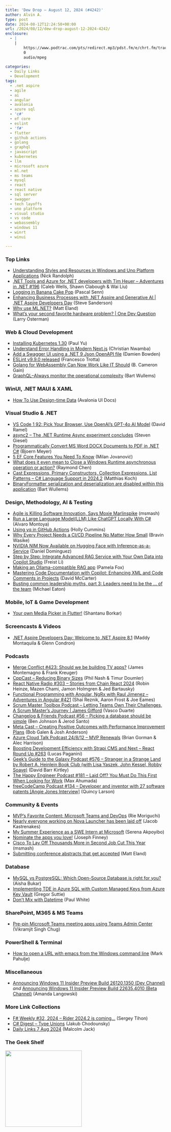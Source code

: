 ```yaml
---
title: 'Dew Drop – August 12, 2024 (#4242)'
author: Alvin A.
type: post
date: 2024-08-12T12:24:50+00:00
url: /2024/08/12/dew-drop-august-12-2024-4242/
enclosure:
  - |
    |
        https://www.podtrac.com/pts/redirect.mp3/pdst.fm/e/chrt.fm/track/FGADCC/traffic.megaphone.fm/SBP6168000969.mp3?updated=1723398529
        0
        audio/mpeg
        
categories:
  - Daily Links
  - Development
tags:
  - .net aspire
  - agile
  - ai
  - angular
  - avalonia
  - azure sql
  - 'c#'
  - ef core
  - eslint
  - 'f#'
  - flutter
  - github actions
  - golang
  - graphql
  - javascript
  - kubernetes
  - llm
  - microsoft azure
  - ml.net
  - ms teams
  - mysql
  - react
  - react native
  - sql server
  - swagger
  - tech layoffs
  - uno platform
  - visual studio
  - vs code
  - webassembly
  - windows 11
  - winrt
  - winui

---
```

### <a name="top"></a>Top Links

  * <a href="https://nicksnettravels.builttoroam.com/default-winui-styles/?utm_source=rss&utm_medium=rss&utm_campaign=default-winui-styles" target="_blank" rel="noopener">Understanding Styles and Resources in Windows and Uno Platform Applications</a> (Nick Randolph)
  * <a href="https://topenddevs.com/podcasts/adventures-in-net/episodes/net-tools-and-azure-for-net-developers-with-tim-heuer-net-196" target="_blank" rel="noopener">.NET Tools and Azure for .NET developers with Tim Heuer &#8211; Adventures in .NET #196</a> (Caleb Wells, Shawn Clabough & Wai Liu)
  * <a href="https://chillicream.com/blog/2024/08/11/logging" target="_blank" rel="noopener">Logging in Banana Cake Pop</a> (Pascal Senn)
  * <a href="http://www.youtube.com/watch?v=yMGTUQhjtlM" target="_blank" rel="noopener">Enhancing Business Processes with .NET Aspire and Generative AI | .NET Aspire Developers Day</a> (Steve Sanderson)
  * <a href="https://dev.to/integerman/why-use-mlnet-5eh2" target="_blank" rel="noopener">Why use ML.NET?</a> (Matt Eland)
  * <a href="http://www.youtube.com/watch?v=CEiCuLIgkBs" target="_blank" rel="noopener">What&#8217;s your second favorite hardware problem? | One Dev Question</a> (Larry Osterman)



### <a name="web"></a>Web & Cloud Development

  * <a href="https://paulyu.dev/article/installing-kubernetes/" target="_blank" rel="noopener">Installing Kubernetes 1.30</a> (Paul Yu)
  * <a href="https://www.telerik.com/blogs/understand-error-handling-modern-next-js" target="_blank" rel="noopener">Understand Error Handling in Modern Next.js</a> (Christian Nwamba)
  * <a href="https://damienbod.com/2024/08/12/add-a-swagger-ui-using-a-net-9-json-openapi-file/" target="_blank" rel="noopener">Add a Swagger UI using a .NET 9 Json OpenAPI file</a> (Damien Bowden)
  * <a href="https://eslint.org/blog/2024/08/eslint-v9.9.0-released/" target="_blank" rel="noopener">ESLint v9.9.0 released</a> (Francesco Trotta)
  * <a href="https://thenewstack.io/golang-for-webassembly-can-now-work-like-it-should/" target="_blank" rel="noopener">Golang for WebAssembly Can Now Work Like IT Should</a> (B. Cameron Gain)
  * <a href="https://bartwullems.blogspot.com/2024/08/graphqlalways-monitor-operational.html" target="_blank" rel="noopener">GraphQL–Always monitor the operational complexity</a> (Bart Wullems)



### <a name="silverlight"></a>WinUI, .NET MAUI & XAML

  * <a href="https://docs.avaloniaui.net/docs/guides/implementation-guides/how-to-use-design-time-data" target="_blank" rel="noopener">How To Use Design-time Data</a> (Avalonia UI Docs)



### <a name="dotnet"></a>Visual Studio & .NET

  * <a href="https://visualstudiomagazine.com/Articles/2024/08/09/VS-Code-v1-92-Pick-Your-Browser-Use-OpenAI-GPT-4o-Model.aspx" target="_blank" rel="noopener">VS Code 1 92: Pick Your Browser, Use OpenAI&#8217;s GPT-4o AI Model</a> (David Ramel)
  * <a href="https://steven-giesel.com/blogPost/59752c38-9c99-4641-9853-9cfa97bb2d29" target="_blank" rel="noopener">async2 &#8211; The .NET Runtime Async experiment concludes</a> (Steven Giesel)
  * <a href="https://www.textcontrol.com/blog/2024/08/09/programmatically-convert-ms-word-docx-documents-to-pdf-in-net-c-sharp/" target="_blank" rel="noopener">Programmatically Convert MS Word DOCX Documents to PDF in .NET C#</a> (Bjoern Meyer)
  * <a href="https://www.milanjovanovic.tech/blog/5-ef-core-features-you-need-to-know" target="_blank" rel="noopener">5 EF Core Features You Need To Know</a> (Milan Jovanović)
  * <a href="https://devblogs.microsoft.com/oldnewthing/20240809-00/?p=110116" target="_blank" rel="noopener">What does it even mean to Close a Windows Runtime asynchronous operation or action?</a> (Raymond Chen)
  * <a href="https://blog.jetbrains.com/dotnet/2024/08/09/cast-expressions-primary-constructors-collection-expressions-list-patterns-csharp-language-support-in-2024-2/" target="_blank" rel="noopener">Cast Expressions, Primary Constructors, Collection Expressions, List Patterns – C# Language Support in 2024.2</a> (Matthias Koch)
  * <a href="https://bartwullems.blogspot.com/2024/08/binaryformatter-serialization-and.html" target="_blank" rel="noopener">BinaryFormatter serialization and deserialization are disabled within this application</a> (Bart Wullems)



### <a name="design"></a>Design, Methodology, AI & Testing

  * <a href="https://developers.slashdot.org/story/24/08/09/1418217/agile-is-killing-software-innovation-says-moxie-marlinspike?utm_source=rss1.0mainlinkanon&utm_medium=feed" target="_blank" rel="noopener">Agile is Killing Software Innovation, Says Moxie Marlinspike</a> (msmash)
  * <a href="https://code-maze.com/csharp-run-large-language-model-like-chatgpt-locally/" target="_blank" rel="noopener">Run a Large Language Model(LLM) Like ChatGPT Locally With C#</a> (Alvaro Montoya)
  * <a href="http://hollycummins.com/using-yq-in-github-actions/" target="_blank" rel="noopener">Using yq in GitHub Actions</a> (Holly Cummins)
  * <a href="https://www.red-gate.com/simple-talk/devops/ci-cd/why-every-project-needs-a-ci-cd-pipeline-no-matter-how-small/" target="_blank" rel="noopener">Why Every Project Needs a CI/CD Pipeline No Matter How Small</a> (Bravin Wasike)
  * <a href="https://www.infoq.com/news/2024/08/nvidia-nim-huggingface/?utm_campaign=infoq_content&utm_source=infoq&utm_medium=feed&utm_term=global" target="_blank" rel="noopener">NVIDIA NIM Now Available on Hugging Face with Inference-as-a-Service</a> (Daniel Dominguez)
  * <a href="https://techcommunity.microsoft.com/t5/modern-work-app-consult-blog/step-by-step-integrate-advanced-rag-service-with-your-own-data/ba-p/4215097" target="_blank" rel="noopener">Step by Step: Integrate Advanced RAG Service with Your Own Data into Copilot Studio</a> (Freist Li)
  * <a href="http://blog.pamelafox.org/2024/08/making-ollama-compatible-rag-app.html" target="_blank" rel="noopener">Making an Ollama-compatible RAG app</a> (Pamela Fox)
  * <a href="https://dotnettips.wordpress.com/2024/08/11/mastering-code-documentation-with-copilot-enhancing-xml-and-code-comments-in-projects/" target="_blank" rel="noopener">Mastering Code Documentation with Copilot: Enhancing XML and Code Comments in Projects</a> (David McCarter)
  * <a href="https://samestuffdifferentday.net/2024/08/09/leadership-myths-part3/" target="_blank" rel="noopener">Busting common leadership myths, part 3: Leaders need to be the … of the team</a> (Michael Eaton)



### <a name="mobile"></a>Mobile, IoT & Game Development

  * <a href="https://dev.to/alsoshantanuborkar/your-own-media-picker-in-flutter-2o04" target="_blank" rel="noopener">Your own Media Picker in Flutter!</a> (Shantanu Borkar)



### <a name="videos"></a>Screencasts & Videos

  * <a href="http://www.youtube.com/watch?v=_zjdBTJit4Q" target="_blank" rel="noopener">.NET Aspire Developers Day: Welcome to .NET Aspire 8.1</a> (Maddy Montaquila & Glenn Condron)



### <a name="podcasts"></a>Podcasts

  * <a href="http://www.mergeconflict.fm/423" target="_blank" rel="noopener">Merge Conflict #423: Should we be building TV apps?</a> (James Montemagno & Frank Kreuger)
  * <a href="https://cppcast.com/reducing_binary_sizes/" target="_blank" rel="noopener">CppCast &#8211; Reducing Binary Sizes</a> (Phil Nash & Timur Doumler)
  * <a href="https://www.reactnativeradio.com/episodes/rnr-303-stories-from-chain-react-2024" target="_blank" rel="noopener">React Native Radio #303 &#8211; Stories from Chain React 2024</a> (Robin Heinze, Mazen Chami, Jamon Holmgren & Jed Bartausky)
  * <a href="https://topenddevs.com/podcasts/adventures-in-angular/episodes/functional-programming-with-angular-ngrx-with-raul-jimenez-aia-421#player1?catid=0&trackid=0" target="_blank" rel="noopener">Functional Programming with Angular, NgRx with Raul Jimenez &#8211; Adventures in Angular #421</a> (Shai Reznik, Aaron Frost & Joe Eames)
  * <a href="https://scrummastertoolbox.libsyn.com/letting-teams-own-their-challenges-a-scrum-masters-journey-james-gifford" target="_blank" rel="noopener">Scrum Master Toolbox Podcast &#8211; Letting Teams Own Their Challenges, A Scrum Master’s Journey | James Gifford</a> (Vasco Duarte)
  * <a href="https://changelog.com/friends/56" target="_blank" rel="noopener">Changelog & Friends Podcast #56 &#8211; Picking a database should be simple</a> (Ben Johnson & Jerod Santo)
  * <a href="https://www.meta-cast.com/episode/creating-positive-outcomes-with-performance-improvement-plans" target="_blank" rel="noopener">Meta Cast &#8211; Creating Positive Outcomes with Performance Improvement Plans</a> (Bob Galen & Josh Anderson)
  * <a href="https://azure-cloud-talk.simplecast.com/episodes/24-8-12-mvp-renewals-iOTObW6K" target="_blank" rel="noopener">Azure Cloud Talk Podcast 24/8/12 &#8211; MVP Renewals</a> (Brian Gorman & Alec Harrison)
  * <a href="https://topenddevs.com/podcasts/react-round-up/episodes/boosting-development-efficiency-with-strapi-cms-and-next-rru-263#player1?catid=0&trackid=0" target="_blank" rel="noopener">Boosting Development Efficiency with Strapi CMS and Next &#8211; React Round Up #263</a> (Lucas Paganini)
  * <a href="https://www.podtrac.com/pts/redirect.mp3/pdst.fm/e/chrt.fm/track/FGADCC/traffic.megaphone.fm/SBP6168000969.mp3?updated=1723398529" target="_blank" rel="noopener">Geek&#8217;s Guide to the Galaxy Podcast #576 &#8211; Stranger in a Strange Land by Robert A. Heinlein Book Club (with Lisa Yaszek, John Kessel, Robby Soave)</a> (David Barr Kirtley)
  * <a href="https://oasisofcourage.com/181-laid-off-you-must-do-this-first-when-looking-for-work/" target="_blank" rel="noopener">The Happy Engineer Podcast #181 &#8211; Laid Off? You Must Do This First When Looking for Work</a> (Max Ahumada)
  * <a href="https://www.freecodecamp.org/news/developer-and-inventor-with-27-software-patents-angie-jones-interview-134/" target="_blank" rel="noopener">freeCodeCamp Podcast #134 &#8211; Developer and inventor with 27 software patents [Angie Jones Interview]</a> (Quincy Larson)



### <a name="events"></a>Community & Events

  * <a href="https://techcommunity.microsoft.com/t5/microsoft-mvp-communities-blog/mvp-s-favorite-content-microsoft-teams-and-devops/ba-p/4203489" target="_blank" rel="noopener">MVP’s Favorite Content: Microsoft Teams and DevOps</a> (Rie Moriguchi)
  * <a href="https://www.theverge.com/2024/8/9/24217077/nova-launcher-layoffs-only-original-developer-remaining" target="_blank" rel="noopener">Nearly everyone working on Nova Launcher has been laid off</a> (Jacob Kastrenakes)
  * <a href="https://devblogs.microsoft.com/visualstudio/my-summer-experience-as-a-swe-intern-at-microsoft/" target="_blank" rel="noopener">My Summer Experience as a SWE Intern at Microsoft</a> (Serena Akpoyibo)
  * <a href="https://joefinapps.com/2024/08/09/nominate-the-apps-you-love/" target="_blank" rel="noopener">Nominate the apps you love!</a> (Joseph Finney)
  * <a href="https://tech.slashdot.org/story/24/08/09/2045240/cisco-to-lay-off-thousands-more-in-second-job-cut-this-year?utm_source=rss1.0mainlinkanon&utm_medium=feed" target="_blank" rel="noopener">Cisco To Lay Off Thousands More in Second Job Cut This Year</a> (msmash)
  * <a href="https://newdevsguide.com/2024/08/06/submitting-conference-talks/" target="_blank" rel="noopener">Submitting conference abstracts that get accepted</a> (Matt Eland)



### <a name="sql"></a>Database

  * <a href="https://www.red-gate.com/simple-talk/databases/mysql/mysql-vs-postgresql-which-open-source-database-is-right-for-you/" target="_blank" rel="noopener">MySQL vs PostgreSQL: Which Open-Source Database is right for you?</a> (Aisha Bukar)
  * <a href="https://gregorsuttie.com/2024/08/11/implementing-tde-in-azure-sql-with-custom-managed-keys-from-azure-key-vault/" target="_blank" rel="noopener">Implementing TDE in Azure SQL with Custom Managed Keys from Azure Key Vault</a> (Gregor Suttie)
  * <a href="https://www.sql.kiwi/2024/08/dont-mix-with-datetime.html" target="_blank" rel="noopener">Don&#8217;t Mix with Datetime</a> (Paul White)



### <a name="sp"></a>SharePoint, M365 & MS Teams

  * <a href="https://devblogs.microsoft.com/microsoft365dev/pre-pin-microsoft-teams-meeting-apps-using-teams-admin-center/" target="_blank" rel="noopener">Pre-pin Microsoft Teams meeting apps using Teams Admin Center</a> (Vikramjit Singh Chug)



### <a name="ps"></a>PowerShell & Terminal

  * <a href="http://metadataconsulting.blogspot.com/2024/08/how-to-open-url-with-emacs-from-windows.html" target="_blank" rel="noopener">How to open a URL with emacs from the Windows command line</a> (Mark Pahulje)



### <a name="misc"></a>Miscellaneous

  * <a href="https://blogs.windows.com/windows-insider/2024/08/09/announcing-windows-11-insider-preview-build-26120-1350-dev-channel/" target="_blank" rel="noopener">Announcing Windows 11 Insider Preview Build 26120.1350 (Dev Channel)</a> _and_ <a href="https://blogs.windows.com/windows-insider/2024/08/09/announcing-windows-11-insider-preview-build-22635-4010-beta-channel/" target="_blank" rel="noopener">Announcing Windows 11 Insider Preview Build 22635.4010 (Beta Channel)</a> (Amanda Langowski)



### <a name="links"></a>More Link Collections

  * <a href="https://sergeytihon.com/2024/08/10/f-weekly-32-2024-rider-2024-2-is-coming/" target="_blank" rel="noopener">F# Weekly #32, 2024 – Rider 2024.2 is coming…</a> (Sergey Tihon)
  * <a href="https://newsletter.csharpdigest.net/p/type-unions" target="_blank" rel="noopener">C# Digest &#8211; Type Unions</a> (Jakub Chodounsky)
  * <a href="http://inquisitorjax.blogspot.com/2024/08/daily-links-7-aug-2024.html" target="_blank" rel="noopener">Daily Links 7 Aug 2024</a> (Malcolm Jack)



### <a name="shelf"></a>The Geek Shelf

<a href="https://www.amazon.com/dp/1805120069/" target="_blank" rel="noopener"><img loading="lazy" decoding="async" width="240" height="240" style="border: 0px currentcolor; border-image: none; background-image: none;" src="https://m.media-amazon.com/images/I/411iGj7rW0L._SS135_.jpg" border="0" /></a>